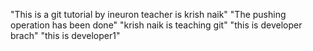 "This is a git tutorial by ineuron teacher is krish naik"
"The pushing operation has been done"
"krish naik is teaching git"
"this is developer brach"
"this is developer1"